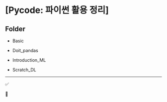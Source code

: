 ﻿# [Pycode: 파이썬 활용 정리]


## **Folder**

- Basic

- Doit_pandas

- Introduction_ML

- Scratch_DL

---

:white_check_mark:

:red_circle: